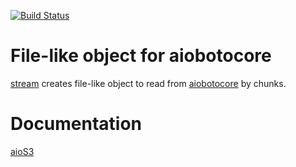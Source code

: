 [![Build Status](https://github.com/andgineer/aios3/workflows/ci/badge.svg)](https://github.com/andgineer/aios3/actions)
# File-like object for aiobotocore

[stream](https://andgineer.github.io/aios3/api-reference/file/#function-stream) creates file-like object
to read from [aiobotocore](https://aiobotocore.readthedocs.io/en/latest/) by chunks.

# Documentation

[aioS3](https://andgineer.github.io/aios3/)
